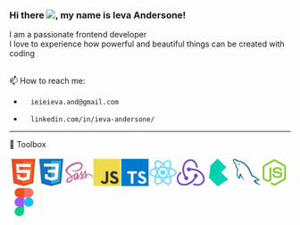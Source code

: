 ### Hi there <img src="https://raw.githubusercontent.com/MartinHeinz/MartinHeinz/master/wave.gif" width="30px">, my name is Ieva Andersone!


I am a passionate frontend developer
<br>
I love to experience how powerful and beautiful things can be created with coding
<br>
<br>

📫 How to reach me: 
-       ieieieva.and@gmail.com
-       linkedin.com/in/ieva-andersone/

---

🧰 Toolbox
<br>
<br>
<img src="https://raw.githubusercontent.com/devicons/devicon/master/icons/html5/html5-original.svg" alt="HTML Logo" width="50" height="50"/><img src="https://raw.githubusercontent.com/devicons/devicon/master/icons/css3/css3-original.svg" alt="CSS Logo" width="50" height="50"/><img src="https://raw.githubusercontent.com/devicons/devicon/master/icons/sass/sass-original.svg" alt="Sass Logo" width="50" height="50"/><img src="https://raw.githubusercontent.com/devicons/devicon/master/icons/javascript/javascript-original.svg" alt="JavaScript Logo" width="50" height="50"/><img src="https://raw.githubusercontent.com/devicons/devicon/master/icons/typescript/typescript-original.svg" alt="TypeScript Logo" width="50" height="50"/><img src="https://raw.githubusercontent.com/devicons/devicon/master/icons/react/react-original.svg" alt="React Logo" width="50" height="50"/><img src="https://raw.githubusercontent.com/devicons/devicon/master/icons/redux/redux-original.svg" alt="Redux Logo" width="50" height="50"/><img src="https://raw.githubusercontent.com/devicons/devicon/master/icons/bulma/bulma-plain.svg" alt="Bulma Logo" width="50" height="50"/><img src="https://raw.githubusercontent.com/devicons/devicon/master/icons/mysql/mysql-original.svg" alt="mySQL Logo" width="50" height="50"/><img src="https://raw.githubusercontent.com/devicons/devicon/master/icons/nodejs/nodejs-original.svg" alt="NodeJS Logo" width="50" height="50"/><img src="https://raw.githubusercontent.com/devicons/devicon/master/icons/figma/figma-original.svg" alt="Figma Logo" width="50" height="50"/>

